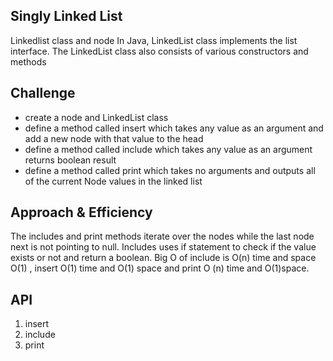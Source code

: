 ## Singly Linked List

Linkedlist class and node In Java, LinkedList class implements the list interface.
The LinkedList class also consists of various constructors and methods

## Challenge

* create a node and LinkedList class
* define a method called insert which takes  any value as an argument and add a new node with that value to the head
 * define a method called include which takes  any value as an argument returns boolean  result
* define a method called print  which takes no arguments and outputs all of the current Node values in the linked list

## Approach & Efficiency

The includes and print methods iterate over the nodes while the last node next is not pointing to null.
Includes uses if statement to check if the value exists or not and return a boolean.
Big O of include is O(n) time and space O(1) , insert O(1) time and O(1) space and print O (n) time and O(1)space.

## API
 1. insert
 1. include
 1. print

